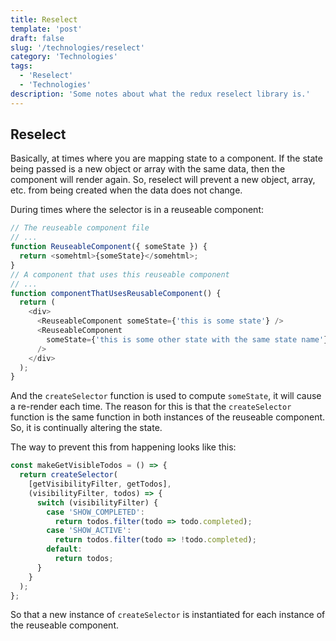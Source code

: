 ```yaml
---
title: Reselect
template: 'post'
draft: false
slug: '/technologies/reselect'
category: 'Technologies'
tags:
  - 'Reselect'
  - 'Technologies'
description: 'Some notes about what the redux reselect library is.'
---
```


## Reselect

Basically, at times where you are mapping state to a component. If the state being passed is a new object or array with the same data, then the component will render again. So, reselect will prevent a new object, array, etc. from being created when the data does not change.

During times where the selector is in a reuseable component:

```js
// The reuseable component file
// ...
function ReuseableComponent({ someState }) {
  return <somehtml>{someState}</somehtml>;
}
// A component that uses this reuseable component
// ...
function componentThatUsesReusableComponent() {
  return (
    <div>
      <ReuseableComponent someState={'this is some state'} />
      <ReuseableComponent
        someState={'this is some other state with the same state name'}
      />
    </div>
  );
}
```

And the `createSelector` function is used to compute `someState`, it will cause a re-render each time. The reason for this is that the `createSelector` function is the same function in both instances of the reuseable component. So, it is continually altering the state.

The way to prevent this from happening looks like this:

```js
const makeGetVisibleTodos = () => {
  return createSelector(
    [getVisibilityFilter, getTodos],
    (visibilityFilter, todos) => {
      switch (visibilityFilter) {
        case 'SHOW_COMPLETED':
          return todos.filter(todo => todo.completed);
        case 'SHOW_ACTIVE':
          return todos.filter(todo => !todo.completed);
        default:
          return todos;
      }
    }
  );
};
```

So that a new instance of `createSelector` is instantiated for each instance of the reuseable component.
